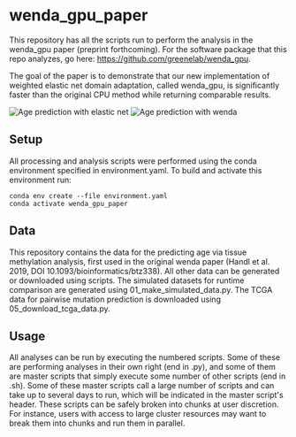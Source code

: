 # wenda_gpu_paper

This repository has all the scripts run to perform the analysis in the wenda_gpu paper (preprint forthcoming). 
For the software package that this repo analyzes, go here: https://github.com/greenelab/wenda_gpu.

The goal of the paper is to demonstrate that our new implementation of weighted elastic net domain adaptation, called wenda_gpu, is significantly faster than the original CPU method while returning comparable results.

![Age prediction with elastic net](https://github.com/greenelab/wenda_gpu_paper/blob/main/figures/vanilla_true_comparison.png)
![Age prediction with wenda](https://github.com/greenelab/wenda_gpu_paper/blob/main/figures/wenda_true_comparison.png)


## Setup

All processing and analysis scripts were performed using the conda environment specified in environment.yaml. 
To build and activate this environment run:
```
conda env create --file environment.yaml
conda activate wenda_gpu_paper
```

## Data

This repository contains the data for the predicting age via tissue methylation analysis, first used in the original wenda paper (Handl et al. 2019, DOI 10.1093/bioinformatics/btz338).
All other data can be generated or downloaded using scripts. 
The simulated datasets for runtime comparison are generated using 01_make_simulated_data.py.
The TCGA data for pairwise mutation prediction is downloaded using 05_download_tcga_data.py.


## Usage

All analyses can be run by executing the numbered scripts.
Some of these are performing analyses in their own right (end in .py), and some of them are master scripts that simply execute some number of other scripts (end in .sh). 
Some of these master scripts call a large number of scripts and can take up to several days to run, which will be indicated in the master script's header.
These scripts can be safely broken into chunks at user discretion.
For instance, users with access to large cluster resources may want to break them into chunks and run them in parallel.
